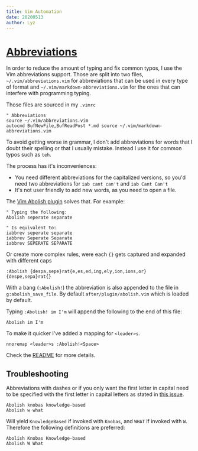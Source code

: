 ```yaml
---
title: Vim Automation
date: 20200513
author: Lyz
---
```


# [Abbreviations](https://davidxmoody.com/2014/better-vim-abbreviations/)

In order to reduce the amount of typing and fix common typos, I use the Vim
abbreviations support. Those are split into two files,
`~/.vim/abbreviations.vim` for abbreviations that can be used in every type of
format and `~/.vim/markdown-abbreviations.vim` for the ones that can interfere
with programming typing.

Those files are sourced in my `.vimrc`

```vim
" Abbreviations
source ~/.vim/abbreviations.vim
autocmd BufNewFile,BufReadPost *.md source ~/.vim/markdown-abbreviations.vim
```

To avoid getting worse in grammar, I don't add abbreviations for words that
I doubt their spelling or that I usually mistake. Instead I use it for common
typos such as `teh`.

The process has it's inconveniences:

* You need different abbreviations for the capitalized versions, so you'd need
    two abbreviations for `iab cant can't` and `iab Cant Can't`
* It's not user friendly to add new words, as you need to open a file.

The [Vim Abolish plugin](https://github.com/tpope/vim-abolish) solves that. For
example:

```vim
" Typing the following:
Abolish seperate separate

" Is equivalent to:
iabbrev seperate separate
iabbrev Seperate Separate
iabbrev SEPERATE SEPARATE
```

Or create more complex rules, were each `{}` gets captured and expanded with
different caps

```vim
:Abolish {despa,sepe}rat{e,es,ed,ing,ely,ion,ions,or}  {despe,sepa}rat{}
```

With a bang (`:Abolish!`) the abbreviation is also appended to the file in
`g:abolish_save_file`. By default `after/plugin/abolish.vim` which is loaded by
default.

Typing `:Abolish! im I'm` will append the following to the end of this file:

```vim
Abolish im I'm
```

To make it quicker I've added a mapping for `<leader>s`.

```vim
nnoremap <leader>s :Abolish!<Space>
```

Check the
[README](https://github.com/tpope/vim-abolish/blob/master/doc/abolish.txt) for
more details.

## Troubleshooting

Abbreviations with dashes or if you only want the first letter in capital need
to be specified with the first letter in capital letters as stated in [this
issue](https://github.com/tpope/vim-abolish/issues/30).

```vim
Abolish knobas knowledge-based
Abolish w what
```

Will yield `KnowledgeBased` if invoked with `Knobas`, and `WHAT` if invoked with
`W`. Therefore the following definitions are preferred:

```vim
Abolish Knobas Knowledge-based
Abolish W What
```
